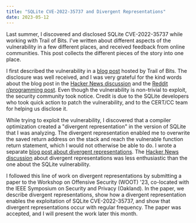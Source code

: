 ```yaml
---
title: "SQLite CVE-2022-35737 and Divergent Representations"
date: 2023-05-12
---
```


Last summer, I discovered and disclosed SQLite CVE-2022-35737 while working
with Trail of Bits. I've written about different aspects of the vulnerability
in a few different places, and received feedback from online communities. This
post collects the different pieces of the story into one place.

I first described the vulnerability in a
[blog post](https://blog.trailofbits.com/2022/10/25/sqlite-vulnerability-july-2022-library-api/)
hosted by Trail of Bits. The disclosure was well received, and I was very
grateful for the kind words about the blog post in the
[Hacker News discussion](https://news.ycombinator.com/item?id=33329184) and
the
[Reddit r/programming post](https://www.reddit.com/r/programming/comments/ydb4uk/stranger_strings_an_exploitable_flaw_in_sqlite/).
Even though the vulnerability is non-trivial to exploit, the security community
took notice. Credit is due to the SQLite developers who took quick action to
patch the vulnerability, and to the CERT/CC team for helping us disclose it.

While trying to exploit the vulnerability, I discovered that a compiler
optimization created a "divergent representation" in the version of SQLite that
I was analyzing. The divergent representation enabled me to overwrite the saved
return address on the stack and reach the vulnerable function return statement,
which I would not otherwise be able to do. I wrote a separate
[blog post about divergent representations](https://blog.trailofbits.com/2022/11/10/divergent-representations-variable-overflows-c-compiler/). The
[Hacker News discussion](https://news.ycombinator.com/item?id=33546491) about
divergent representations was less enthusiastic than the one about the SQLite
vulnerability.

I followed this line of work on divergent representations by submitting a paper
to the Workshop on Offensive Security (WOOT) '23, co-located with the IEEE
Symposium on Security and Privacy (Oakland). In the paper, we describe
divergent representations, show how a divergent representation enables the
exploitation of SQLite CVE-2022-35737, and show that divergent representations
occur with regular frequency. The paper was accepted, and I will present the
work later this month.
